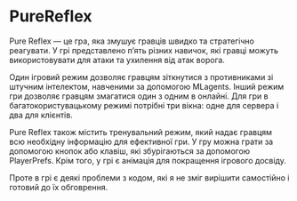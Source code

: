 # PureReflex
Pure Reflex — це гра, яка змушує гравців швидко та стратегічно реагувати. У грі представлено п’ять різних навичок, які гравці можуть використовувати для атаки та ухилення від атак ворога.

Один ігровий режим дозволяє гравцям зіткнутися з противниками зі штучним інтелектом, навченими за допомогою MLagents. Інший режим гри дозволяє гравцям змагатися один з одним в онлайні. Для гри в багатокористувацькому режимі потрібні три вікна: одне для сервера і два для клієнтів.

Pure Reflex також містить тренувальний режим, який надає гравцям всю необхідну інформацію для ефективної гри. У гру можна грати за допомогою кнопок або клавіш, які збурігаються за допомогою PlayerPrefs. Крім того, у грі є анімація для покращення ігрового досвіду.

Проте в грі є деякі проблеми з кодом, які я не зміг вирішити самостійно і готовий до їх обговрення.
